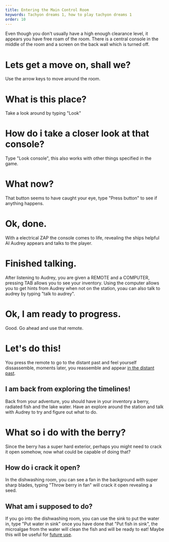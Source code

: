 ```yaml
---
title: Entering the Main Control Room
keywords: Tachyon dreams 1, how to play tachyon dreams 1
order: 10
---
```


Even though you don't usually have a high enough clearance level, it appears you have free roam of the room. There is a central console in the middle of the room and a screen on the back wall which is turned off.

# Lets get a move on, shall we?
Use the arrow keys to move around the room.

# What is this place?
Take a look around by typing "Look" 

# How do i take a closer look at that console?
Type "Look console", this also works with other things specified in the game.

# What now?
That button seems to have caught your eye, type "Press button" to see if anything happens.

# Ok, done.
With a electrical ZAP the console comes to life, revealing the ships helpful AI Audrey appears and talks to the player.

# Finished talking.
After listening to Audrey, you are given a REMOTE and a COMPUTER, pressing TAB allows you to see your inventory. Using the computer allows you to get hints from Audrey when not on the station, yoau can also talk to audrey by typing "talk to audrey".

# Ok, I am ready to progress.
Good. Go ahead and use that remote.

# Let's do this!
You press the remote to go to the distant past and feel yourself dissassemble, moments later, you reassemble and appear [in the distant past](/ToThePast/index.md).

## I am back from exploring the timelines!
Back from your adventure, you should have in your inventory a berry, radiated fish and the lake water. Have an explore around the station and talk with Audrey to try and figure out what to do.

# What so i do with the berry?
Since the berry has a super hard exterior, perhaps you might need to crack it open somehow, now what could be capable of doing that?

## How do i crack it open?
In the dishwashing room, you can see a fan in the background with super sharp blades, typing "Throw berry in fan" will crack it open revealing a seed.

## What am i supposed to do?
If you go into the dishwashing room, you can use the sink to put the water in, type "Put water in sink" once you have done that "Put fish in sink", the microalgae from the water will clean the fish and will be ready to eat! Maybe this will be useful for [future use](/ToTheFuture/index.md).